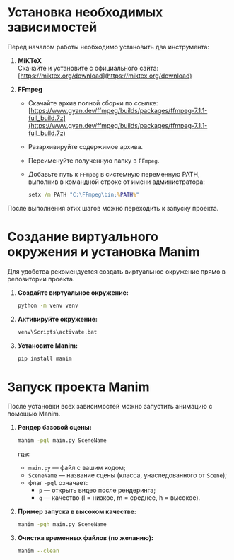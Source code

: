 # Установка необходимых зависимостей

Перед началом работы необходимо установить два инструмента:

1. **MiKTeX**  
   Скачайте и установите с официального сайта:  
   [https://miktex.org/download](https://miktex.org/download)

2. **FFmpeg**  
   * Скачайте архив полной сборки по ссылке:  
     [https://www.gyan.dev/ffmpeg/builds/packages/ffmpeg-7.1.1-full_build.7z](https://www.gyan.dev/ffmpeg/builds/packages/ffmpeg-7.1.1-full_build.7z)  
   * Разархивируйте содержимое архива.  
   * Переименуйте полученную папку в `FFmpeg`.  
   * Добавьте путь к `FFmpeg` в системную переменную PATH, выполнив в командной строке от имени администратора:

     ```cmd
     setx /m PATH "C:\FFmpeg\bin;%PATH%"
     ```

После выполнения этих шагов можно переходить к запуску проекта.


# Создание виртуального окружения и установка Manim

Для удобства рекомендуется создать виртуальное окружение прямо в репозитории проекта.

1. **Создайте виртуальное окружение:**
   ```bash
   python -m venv venv
   ```

2. **Активируйте окружение:**

     ```bash
     venv\Scripts\activate.bat
     ```
     
3. **Установите Manim:**
   ```bash
   pip install manim
   ```

# Запуск проекта Manim

После установки всех зависимостей можно запустить анимацию с помощью Manim.

1. **Рендер базовой сцены:**
   ```bash
   manim -pql main.py SceneName
   ```
   где:
   - `main.py` — файл с вашим кодом;
   - `SceneName` — название сцены (класса, унаследованного от `Scene`);
   - флаг `-pql` означает:
     - `p` — открыть видео после рендеринга;
     - `q` — качество (l = низкое, m = среднее, h = высокое).

2. **Пример запуска в высоком качестве:**
   ```bash
   manim -pqh main.py SceneName
   ```

3. **Очистка временных файлов (по желанию):**
   ```bash
   manim --clean
   ```
